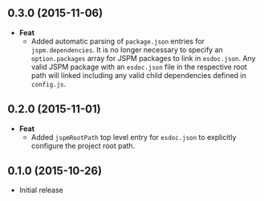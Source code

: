 ## 0.3.0 (2015-11-06)
- **Feat**
  - Added automatic parsing of `package.json` entries for `jspm.dependencies`. It is no longer necessary to specify an `option.packages` array for JSPM packages to link in `esdoc.json`. Any valid JSPM package with an `esdoc.json` file in the respective root path will linked including any valid child dependencies defined in `config.js`.
  
## 0.2.0 (2015-11-01)
- **Feat**
  - Added `jspmRootPath` top level entry for `esdoc.json` to explicitly configure the project root path.
  
## 0.1.0 (2015-10-26)
- Initial release
